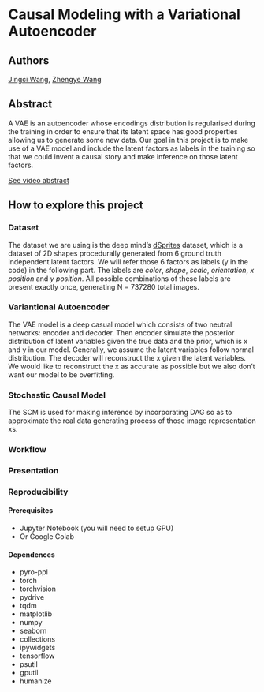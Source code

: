 # Causal Modeling with a Variational Autoencoder

## Authors 

[Jingci Wang](https://www.linkedin.com/in/jingci-wang-613b31136/), [Zhengye Wang](https://www.linkedin.com/in/zhengyewang/)

## Abstract

A VAE is an autoencoder whose encodings distribution is regularised during the training in order to ensure that its latent space has good properties allowing us to generate some new data. Our goal in this project is to make use of a VAE model and include the latent factors as labels in the training so that we could invent a causal story and make inference on those latent factors.

<!--- People often use predictive models to recommend actions within a particular domain.  However, those predictions are biased by confounding.  Addressing this issue requires a causal model.  We built a causal generative model to analyze data in this domain.  We used public data to validate the testable implications of the structure of the model.  We then chose a parametric form of the model that performed well in posterior predictive checks.  We show the causal effects of the action on the outcome and provide a simple Web app that illustrates an application of the proposed method.--->

[See video abstract](https://www.youtube.com/watch?v=K8UfsD9_YI4)

## How to explore this project

### Dataset

The dataset we are using is the deep mind’s [dSprites](https://github.com/deepmind/dsprites-dataset) dataset, which is a dataset of 2D shapes procedurally generated from 6 ground truth independent latent factors. We will refer those 6 factors as labels (y in the code) in the following part. The labels are *color*, *shape*, *scale*, *orientation*, *x position* and *y position*. All possible combinations of these labels are present exactly once, generating N = 737280 total images.

### Variantional Autoencoder

The VAE model is a deep casual model which consists of two neutral networks: encoder and decoder. Then encoder simulate the posterior distribution of latent variables given the true data and the prior, which is x and y in our model. Generally, we assume the latent variables follow normal distribution. The decoder will reconstruct the x given the latent variables. We would like to reconstruct the x as accurate as possible but we also don’t want our model to be overfitting. 



### Stochastic Causal Model

The SCM is used for making inference by incorporating DAG so as to approximate the real data generating process of those image representation xs.

### Workflow

<!---In this section, you will explain to other people how to navigate your project.

I am going to use this section to explain how to set up your project directory.

Put your project in the appropriate project directory. Create a subdirectory for your project and give it a clear name that reflects specific elements of your project.  It should not conflict with other group's names, obviously.  For example, some students who analyzed Airbnb data analyzed Bay Area real estate, while others analyzed Austin TX.  So good subdirectory names would be "airbnb model bay area" and "airbnb model austin".

Set up your project directory as you see fit.  The two most important things are **presentation** and **reproducibility**. --->

### Presentation

<!---Presentation means you have done your best to make it easy for future students to understand and learn from your work.  A bad presentation is having many badly named notebooks with lots of code, and little text explanation.  NEU students will be penalized for poor presentation.

Presentation also means clean code.  **Python code must adhere to [flake8](http://flake8.pycqa.org/en/latest/index.html#quickstart)**, even if the code is inside Jupyter notebooks.  R code should follow R conventions.  I suggest the [tidyverse style guide](https://style.tidyverse.org/).

**Avoid unneccesary code and output in notebooks**.  If loading a package in your R notebook causes a bunch of warnings and messages to be printed, turn message printing and warning printing off in that block of code.  Don't import libraries in your Jupyter notebook if you are not going to use them.  Don't have `!pip install ...` lines, just tell us what to install.  Don't have long-run on lines --->

### Reproducibility

<!---**Reproducibility** means that someone can easily clone this repo and reproduce your work.  Ideally, you should have notebooks (R Notebook or Jupyter notebooks) that you can be run directly.

* Make it clear what libraries need to be installed.
* You can put data, figures, code, slides, and other files in their own directories.  If you do, explain them in your version of this README.md.
* If you want to get fancy, you can [wrap your analysis in an R package](https://www.r-bloggers.com/creating-an-analysis-as-a-package-and-vignette/), or a Python library, or use the [Cookiecutter Data Science](https://drivendata.github.io/cookiecutter-data-science/).  But this is purely a matter of personal preference. 

Other notes:
* Above, there is a link to a video abstract.  You **must** create a **short** video summary of your work.  No more than 5 minutes.
* Use links in the author's section to link you your own websites, Linkedin, online portfolios, etc.--->


#### Prerequisites

* Jupyter Notebook (you will need to setup GPU)
* Or Google Colab 


#### Dependences

 * pyro-ppl
 * torch
 * torchvision
 * pydrive
 * tqdm
 * matplotlib
 * numpy
 * seaborn
 * collections
 * ipywidgets
 * tensorflow
 * psutil
 * gputil
 * humanize
